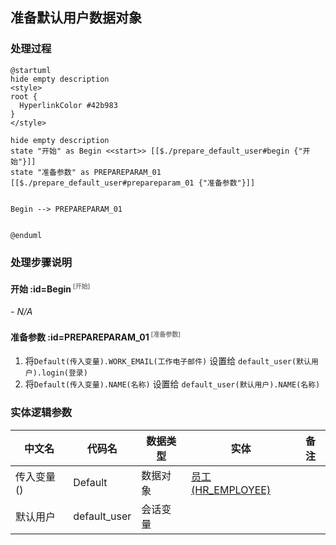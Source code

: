 ## 准备默认用户数据对象 <!-- {docsify-ignore-all} -->

   

### 处理过程

```plantuml
@startuml
hide empty description
<style>
root {
  HyperlinkColor #42b983
}
</style>

hide empty description
state "开始" as Begin <<start>> [[$./prepare_default_user#begin {"开始"}]]
state "准备参数" as PREPAREPARAM_01  [[$./prepare_default_user#prepareparam_01 {"准备参数"}]]


Begin --> PREPAREPARAM_01


@enduml
```


### 处理步骤说明

#### 开始 :id=Begin<sup class="footnote-symbol"> <font color=gray size=1>[开始]</font></sup>



*- N/A*
#### 准备参数 :id=PREPAREPARAM_01<sup class="footnote-symbol"> <font color=gray size=1>[准备参数]</font></sup>



1. 将`Default(传入变量).WORK_EMAIL(工作电子邮件)` 设置给  `default_user(默认用户).login(登录)`
2. 将`Default(传入变量).NAME(名称)` 设置给  `default_user(默认用户).NAME(名称)`



### 实体逻辑参数

|    中文名   |    代码名    |  数据类型    |  实体   |备注 |
| --------| --------| -------- | -------- | --------   |
|传入变量(<i class="fa fa-check"/></i>)|Default|数据对象|[员工(HR_EMPLOYEE)](module/hr/hr_employee.md)||
|默认用户|default_user|会话变量|||
